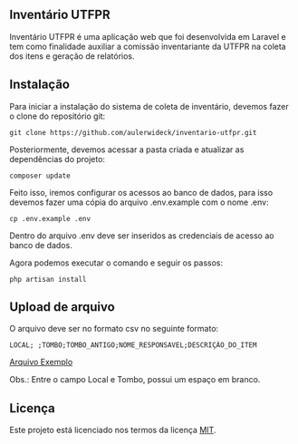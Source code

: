 ## Inventário UTFPR

Inventário UTFPR é uma aplicação web que foi desenvolvida em Laravel e tem como finalidade auxiliar a comissão inventariante da UTFPR na coleta dos itens e geração de relatórios.

## Instalação
Para iniciar a instalação do sistema de coleta de inventário, devemos fazer o clone do repositório git:
```
git clone https://github.com/aulerwideck/inventario-utfpr.git
```
Posteriormente, devemos acessar a pasta criada e atualizar as dependências do projeto:
```
composer update
```
Feito isso, iremos configurar os acessos ao banco de dados, para isso devemos fazer uma cópia do arquivo .env.example com o nome .env:
```
cp .env.example .env
```
Dentro do arquivo .env deve ser inseridos as credenciais de acesso ao banco de dados.

Agora podemos executar o comando e seguir os passos:
```
php artisan install
```
## Upload de arquivo

O arquivo deve ser no formato csv no seguinte formato:

````
LOCAL; ;TOMBO;TOMBO_ANTIGO;NOME_RESPONSAVEL;DESCRIÇÃO_DO_ITEM
````
[Arquivo Exemplo](https://github.com/aulerwideck/inventario-utfpr/blob/master/public/uploads/example.csv)

Obs.: Entre o campo Local e Tombo, possui um espaço em branco.


## Licença
Este projeto está licenciado nos termos da licença [MIT](https://opensource.org/licenses/MIT).
